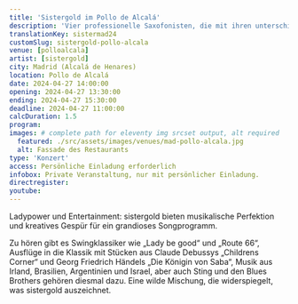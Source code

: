 ```yaml
---
title: 'Sistergold im Pollo de Alcalá'
description: 'Vier professionelle Saxofonisten, die mit ihren unterschiedlichen Persönlichkeiten und Charakteren zu einer Einheit verschmelzen, in ihrer Musik, in ihrer Energie und mit sprühendem Spaß.'
translationKey: sistermad24
customSlug: sistergold-pollo-alcala
venue: [polloalcala]
artist: [sistergold]
city: Madrid (Alcalá de Henares)
location: Pollo de Alcalá
date: 2024-04-27 14:00:00
opening: 2024-04-27 13:30:00
ending: 2024-04-27 15:30:00
deadline: 2024-04-27 11:00:00
calcDuration: 1.5
program:
images: # complete path for eleventy img srcset output, alt required
  featured: ./src/assets/images/venues/mad-pollo-alcala.jpg
  alt: Fassade des Restaurants
type: 'Konzert'
access: Persönliche Einladung erforderlich
infobox: Private Veranstaltung, nur mit persönlicher Einladung.
directregister:
youtube:
---
```


Ladypower und Entertainment: sistergold bieten musikalische Perfektion und kreatives Gespür für ein grandioses Songprogramm.

Zu hören gibt es Swingklassiker wie „Lady be good“ und „Route 66“, Ausflüge in die Klassik mit Stücken aus Claude Debussys „Childrens Corner“ und Georg Friedrich Händels „Die Königin von Saba“, Musik aus Irland, Brasilien, Argentinien und Israel, aber auch Sting und den Blues Brothers gehören diesmal dazu. Eine wilde Mischung, die widerspiegelt, was sistergold auszeichnet.
